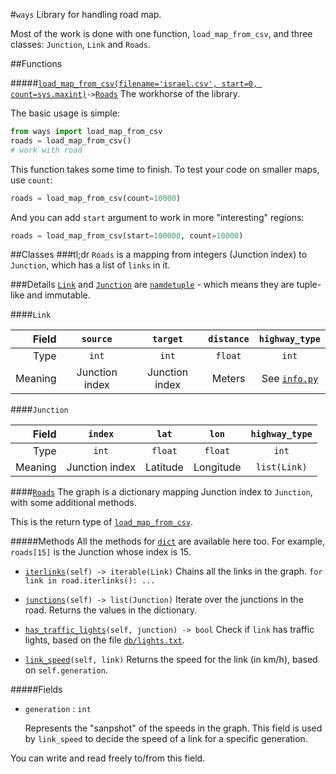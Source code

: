 #`ways`
Library for handling road map.

Most of the work is done with one function, `load_map_from_csv`, and three classes: `Junction`, `Link` and `Roads`.

##Functions

#####[`load_map_from_csv(filename='israel.csv', start=0, count=sys.maxint)`](graph.py#L74)` -> `[`Roads`](#roads)
The workhorse of the library.

The basic usage is simple:
```python
from ways import load_map_from_csv
roads = load_map_from_csv()
# work with road
```
This function takes some time to finish. To test your code on smaller maps, use `count`:
```python
roads = load_map_from_csv(count=10000)
```

And you can add `start` argument to work in more "interesting" regions:
```python
roads = load_map_from_csv(start=100000, count=10000)
```

##Classes
###tl;dr
`Roads` is a mapping from integers (Junction index) to `Junction`, which has a list of `links` in it.

###Details
[`Link`](graph.py#L12) and [`Junction`](graph.py#L12) are [`namdetuple`](https://docs.python.org/2/library/collections.html#collections.namedtuple) - which means they are tuple-like and immutable.

####`Link`

| Field | `source`       |  `target`   | `distance` | `highway_type` |
| -------:|:-------------:|:---------:|:--------:|:------------:|
| Type    | `int`        |  `int`    | `float`  | `int`        |
| Meaning |  Junction index | Junction index | Meters | See [`info.py`](info.py#L7) |

####`Junction`

| Field   | `index`       |  `lat`   | `lon` | `highway_type` |
| -------:|:-------------:|:---------:|:--------:|:------------:|
| Type    | `int`        |  `float`    | `float`  | `int`        |
| Meaning |  Junction index | Latitude | Longitude | `list(Link)` |

####[`Roads`](graph.py#L27)
The graph is a dictionary mapping Junction index to `Junction`, with some additional methods.

This is the return type of [`load_map_from_csv`](#functions).

#####Methods
All the methods for [`dict`](https://docs.python.org/2/library/stdtypes.html#mapping-types-dict) are available here too. For example, `roads[15]` is the Junction whose index is 15.

* [`iterlinks`](graph.py#L56)`(self) -> iterable(Link)`
   Chains all the links in the graph. ```for link in road.iterlinks(): ...```

* [`junctions`](graph.py#L32)`(self) -> list(Junction)`
   Iterate over the junctions in the road. Returns the values in the dictionary.

* [`has_traffic_lights`](graph.py#L41)`(self, junction) -> bool`
   Check if `link` has traffic lights, based on the file [`db/lights.txt`](../db/lights.txt).

* [`link_speed`](graph.py#L46)`(self, link)`
   Returns the speed for the link (in km/h), based on  `self.generation`.


#####Fields

* `generation` : `int`

   Represents the "sanpshot" of the speeds in the graph. This field is used by `link_speed` to decide the speed of a link for a specific generation.

You can write and read freely to/from this field. 
